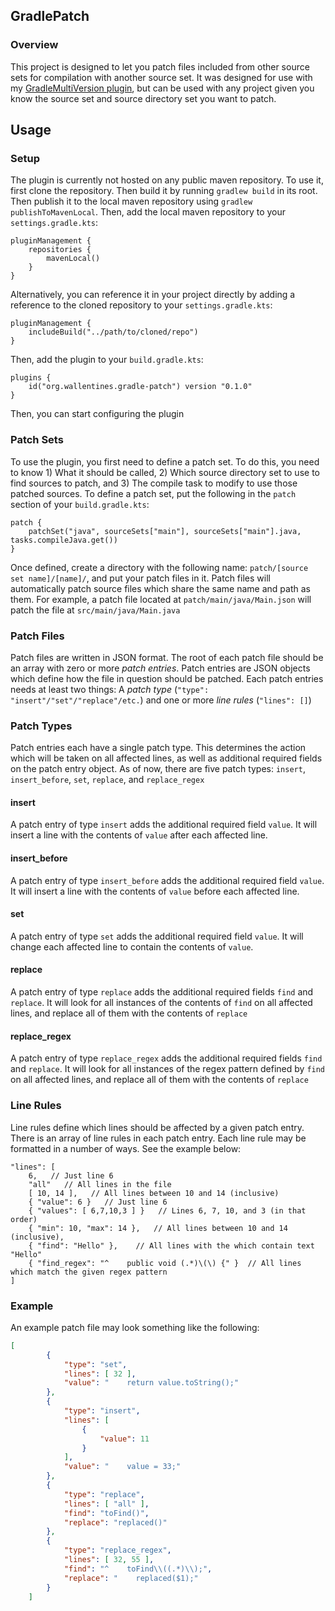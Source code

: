 ## GradlePatch

### Overview
This project is designed to let you patch files included from other source sets for compilation with another source set.
It was designed for use with my [GradleMultiVersion plugin](https://github.com/M1dnightNinja/gradle-multi-version), but
can be used with any project given you know the source set and source directory set you want to patch.

## Usage
### Setup
The plugin is currently not hosted on any public maven repository. To use it, first clone the repository. Then build it
by running `gradlew build` in its root. Then publish it to the local maven repository using
`gradlew publishToMavenLocal`. Then, add the local maven repository to your `settings.gradle.kts`:
```
pluginManagement {
    repositories {
        mavenLocal()
    }
}
```
Alternatively, you can reference it in your project directly by adding a reference to the cloned repository to your
`settings.gradle.kts`:
```
pluginManagement {
    includeBuild("../path/to/cloned/repo")
}
```

Then, add the plugin to your `build.gradle.kts`:
```
plugins {
    id("org.wallentines.gradle-patch") version "0.1.0"
}
```

Then, you can start configuring the plugin

### Patch Sets
To use the plugin, you first need to define a patch set. To do this, you need to know 1) What it should be called, 2)
Which source directory set to use to find sources to patch, and 3) The compile task to modify to use those patched 
sources. To define a patch set, put the following in the `patch` section of your `build.gradle.kts`:
```
patch {
    patchSet("java", sourceSets["main"], sourceSets["main"].java, tasks.compileJava.get())
}
```
Once defined, create a directory with the following name: `patch/[source set name]/[name]/`, and put your patch files in
it. Patch files will automatically patch source files which share the same name and path as them. For example, a patch 
file located at `patch/main/java/Main.json` will patch the file at `src/main/java/Main.java`

### Patch Files
Patch files are written in JSON format. The root of each patch file should be an array with zero or more *patch entries*.
Patch entries are JSON objects which define how the file in question should be patched. Each patch entries needs at 
least two things: A *patch type* (`"type": "insert"/"set"/"replace"/etc.`) and one or more *line rules* (`"lines": []`)

### Patch Types
Patch entries each have a single patch type. This determines the action which will be taken on all affected lines, as
well as additional required fields on the patch entry object. As of now, there are five patch types: `insert`, 
`insert_before`, `set`, `replace`, and `replace_regex`

#### insert
A patch entry of type `insert` adds the additional required field `value`. It will insert a line with the contents of 
`value` after each affected line.

#### insert_before
A patch entry of type `insert_before` adds the additional required field `value`. It will insert a line with the 
contents of `value` before each affected line.

#### set
A patch entry of type `set` adds the additional required field `value`. It will change each affected line to contain 
the contents of `value`.

#### replace
A patch entry of type `replace` adds the additional required fields `find` and `replace`. It will look for all instances 
of the contents of `find` on all affected lines, and replace all of them with the contents of `replace`

#### replace_regex
A patch entry of type `replace_regex` adds the additional required fields `find` and `replace`. It will look for all 
instances of the regex pattern defined by `find` on all affected lines, and replace all of them with the contents of 
`replace`

### Line Rules
Line rules define which lines should be affected by a given patch entry. There is an array of line rules in each patch
entry. Each line rule may be formatted in a number of ways. See the example below:
```
"lines": [
    6,   // Just line 6
    "all"   // All lines in the file
    [ 10, 14 ],   // All lines between 10 and 14 (inclusive)
    { "value": 6 }   // Just line 6
    { "values": [ 6,7,10,3 ] }   // Lines 6, 7, 10, and 3 (in that order)
    { "min": 10, "max": 14 },   // All lines between 10 and 14 (inclusive),
    { "find": "Hello" },    // All lines with the which contain text "Hello"
    { "find_regex": "^    public void (.*)\(\) {" }  // All lines which match the given regex pattern
]
```

### Example
An example patch file may look something like the following:
```json
[
        {
            "type": "set",
            "lines": [ 32 ],
            "value": "    return value.toString();"
        },
        {
            "type": "insert",
            "lines": [
                {
                    "value": 11
                }
            ],
            "value": "    value = 33;"
        },
        {
            "type": "replace",
            "lines": [ "all" ],
            "find": "toFind()",
            "replace": "replaced()"
        },
        {
            "type": "replace_regex",
            "lines": [ 32, 55 ],
            "find": "^    toFind\\((.*)\\);",
            "replace": "    replaced($1);"
        }
    ]
```
